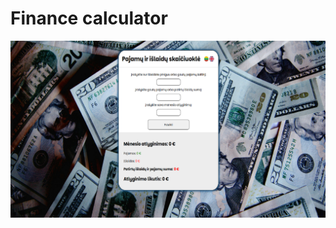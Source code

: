 # Finance calculator

![Finansų skaičiuotuvas](https://github.com/VeronikaSindeikyte/JS-DOM/blob/main/js-finansai/calculator-screenshot.png)
